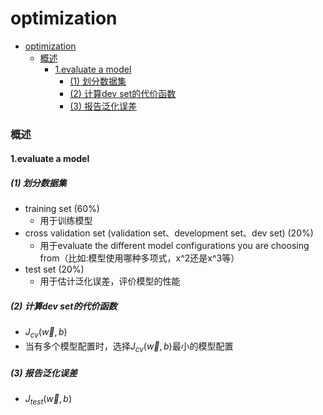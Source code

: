 # optimization


<!-- @import "[TOC]" {cmd="toc" depthFrom=1 depthTo=6 orderedList=false} -->

<!-- code_chunk_output -->

- [optimization](#optimization)
    - [概述](#概述)
      - [1.evaluate a model](#1evaluate-a-model)
        - [(1) 划分数据集](#1-划分数据集)
        - [(2) 计算dev set的代价函数](#2-计算dev-set的代价函数)
        - [(3) 报告泛化误差](#3-报告泛化误差)

<!-- /code_chunk_output -->


### 概述

#### 1.evaluate a model

##### (1) 划分数据集
* training set (60%)
    * 用于训练模型
* cross validation set (validation set、development set、dev set) (20%)
    * 用于evaluate the different model configurations you are choosing from（比如:模型使用哪种多项式，x^2还是x^3等）
* test set (20%)
    * 用于估计泛化误差，评价模型的性能

##### (2) 计算dev set的代价函数
* $J_{cv}(\vec w,b)$
* 当有多个模型配置时，选择$J_{cv}(\vec w,b)$最小的模型配置

##### (3) 报告泛化误差
* $J_{test}(\vec w,b)$